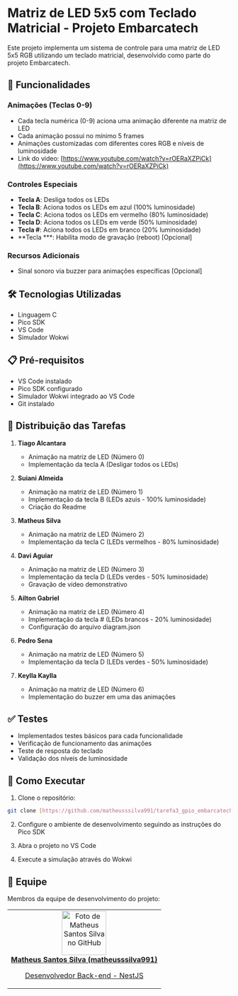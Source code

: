 # Matriz de LED 5x5 com Teclado Matricial - Projeto Embarcatech

Este projeto implementa um sistema de controle para uma matriz de LED 5x5 RGB utilizando um teclado matricial, desenvolvido como parte do projeto Embarcatech.

## 🎯 Funcionalidades

### Animações (Teclas 0-9)
- Cada tecla numérica (0-9) aciona uma animação diferente na matriz de LED
- Cada animação possui no mínimo 5 frames
- Animações customizadas com diferentes cores RGB e níveis de luminosidade
- Link do video: [https://www.youtube.com/watch?v=rOERaXZPiCk](https://www.youtube.com/watch?v=rOERaXZPiCk)

### Controles Especiais
- **Tecla A**: Desliga todos os LEDs
- **Tecla B**: Aciona todos os LEDs em azul (100% luminosidade)
- **Tecla C**: Aciona todos os LEDs em vermelho (80% luminosidade)
- **Tecla D**: Aciona todos os LEDs em verde (50% luminosidade)
- **Tecla #**: Aciona todos os LEDs em branco (20% luminosidade)
- **Tecla ***: Habilita modo de gravação (reboot) [Opcional]

### Recursos Adicionais
- Sinal sonoro via buzzer para animações específicas [Opcional]

## 🛠️ Tecnologias Utilizadas

- Linguagem C
- Pico SDK
- VS Code
- Simulador Wokwi

## 📋 Pré-requisitos

- VS Code instalado
- Pico SDK configurado
- Simulador Wokwi integrado ao VS Code
- Git instalado

## 🎯 Distribuição das Tarefas

1. **Tiago Alcantara**
   - Animação na matriz de LED (Número 0)
   - Implementação da tecla A (Desligar todos os LEDs)

2. **Suiani Almeida**
   - Animação na matriz de LED (Número 1)
   - Implementação da tecla B (LEDs azuis - 100% luminosidade)
   - Criação do Readme

3. **Matheus Silva**
   - Animação na matriz de LED (Número 2)
   - Implementação da tecla C (LEDs vermelhos - 80% luminosidade)

4. **Davi Aguiar**
   - Animação na matriz de LED (Número 3)
   - Implementação da tecla D (LEDs verdes - 50% luminosidade)
   - Gravação de vídeo demonstrativo

5. **Ailton Gabriel**
   - Animação na matriz de LED (Número 4)
   - Implementação da tecla # (LEDs brancos - 20% luminosidade)
   - Configuração do arquivo diagram.json

6. **Pedro Sena**
   - Animação na matriz de LED (Número 5)
   - Implementação da tecla D (LEDs verdes - 50% luminosidade)

7. **Keylla Kaylla**
   - Animação na matriz de LED (Número 6)
   - Implementação do buzzer em uma das animações

## ✅ Testes

- Implementados testes básicos para cada funcionalidade
- Verificação de funcionamento das animações
- Teste de resposta do teclado
- Validação dos níveis de luminosidade

## 🚀 Como Executar

1. Clone o repositório:
```bash
git clone [https://github.com/matheusssilva991/tarefa3_gpio_embarcatech.git]
```

2. Configure o ambiente de desenvolvimento seguindo as instruções do Pico SDK

3. Abra o projeto no VS Code

4. Execute a simulação através do Wokwi

## 🤝 Equipe

Membros da equipe de desenvolvimento do projeto:
<table>
  <tr>
    <td align="center">
      <a href="https://github.com/matheusssilva991">
        <img src="https://github.com/matheusssilva991.png" width="100px;" alt="Foto de Matheus Santos Silva no GitHub"/><br>
        <b>Matheus Santos Silva (matheusssilva991)</b>
        <p>Desenvolvedor Back-end - NestJS</p>
      </a>
    </td>
  <tr>
</table>

